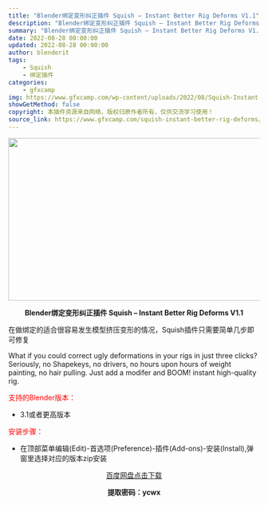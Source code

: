 ```yaml
---
title: "Blender绑定变形纠正插件 Squish – Instant Better Rig Deforms V1.1"
description: "Blender绑定变形纠正插件 Squish – Instant Better Rig Deforms V1.1 在做绑定的适合很容易发生模型挤压变形的情况，Squish插件只需要简单几步..."
summary: "Blender绑定变形纠正插件 Squish – Instant Better Rig Deforms V1.1 在做绑定的适合很容易发生模型挤压变形的情况，Squish插件只需要简单几步..."
date: 2022-08-28 00:00:00
updated: 2022-08-28 00:00:00
author: blenderit
tags: 
    - Squish
    - 绑定插件
categories:
    - gfxcamp
img: https://www.gfxcamp.com/wp-content/uploads/2022/08/Squish-Instant-Better-Rig-Deforms.jpg
showGetMethod: false
copyright: 本插件资源来自网络，版权归原作者所有，仅供交流学习使用！
source_link: https://www.gfxcamp.com/squish-instant-better-rig-deforms/
---
```

<div><p><img decoding="async" class="aligncenter size-full wp-image-106506" src="https://www.gfxcamp.com/wp-content/uploads/2022/08/Squish-Instant-Better-Rig-Deforms.jpg" data-src="https://www.gfxcamp.com/wp-content/uploads/2022/08/Squish-Instant-Better-Rig-Deforms.jpg" alt="" width="590" height="326" data-srcset="https://www.gfxcamp.com/wp-content/uploads/2022/08/Squish-Instant-Better-Rig-Deforms.jpg 590w, https://www.gfxcamp.com/wp-content/uploads/2022/08/Squish-Instant-Better-Rig-Deforms-150x83.jpg 150w" data-sizes="(max-width: 590px) 100vw, 590px"></p><p style="text-align: center;"><strong>Blender绑定变形纠正插件 Squish – Instant Better Rig Deforms V1.1</strong></p><p>在做绑定的适合很容易发生模型挤压变形的情况，Squish插件只需要简单几步即可修复</p><p>What if you could correct ugly deformations in your rigs in just three clicks? Seriously, no Shapekeys, no drivers, no hours upon hours of weight painting, no hair pulling. Just add a modifer and BOOM! instant high-quality rig.</p><p style="text-align: left;"><span style="color: #ff0000;">支持的Blender版本：</span></p><ul>
<li style="text-align: left;">3.1或者更高版本</li>
</ul><p style="text-align: left;"><span style="color: #ff0000;">安装步骤：</span></p><ul>
<li>在顶部菜单编辑(Edit)-首选项(Preference)-插件(Add-ons)-安装(Install),弹窗里选择对应的版本zip安装</li>
</ul><p style="text-align: center;"><a class="maxbutton-3 maxbutton maxbutton-baidu" target="_blank" rel="noopener" href="https://pan.baidu.com/s/1XeCrzjO4Q0FjdeJTx2JaUw?pwd=ycwx"><span class="mb-text">百度网盘点击下载</span></a></p><p style="text-align: center;"><strong>提取密码：ycwx</strong></p></div>